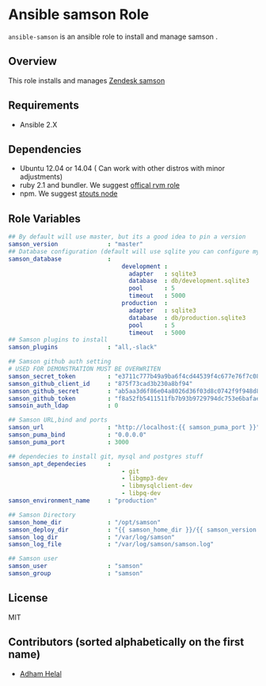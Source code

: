 # Ansible samson Role

`ansible-samson` is an ansible role to install and manage samson .


## Overview
This role installs and manages [Zendesk samson](https://github.com/zendesk/samson)

Requirements
------------

 - Ansible 2.X 
 
Dependencies
-----------
* Ubuntu 12.04 or 14.04 ( Can work with other distros with minor adjustments)
* ruby 2.1 and bundler. We suggest [offical rvm role](https://github.com/rvm/rvm1-ansible)
* npm. We suggest [stouts node](https://github.com/Stouts/Stouts.nodejs)


Role Variables
--------------
```yaml
## By default will use master, but its a good idea to pin a version
samson_version              : "master" 
## Database configuration (default will use sqlite you can configure mysql or postgresql)
samson_database             :
                                development :
                                  adapter   : sqlite3
                                  database  : db/development.sqlite3
                                  pool      : 5
                                  timeout   : 5000
                                production  :
                                  adapter   : sqlite3
                                  database  : db/production.sqlite3
                                  pool      : 5
                                  timeout   : 5000
## Samson plugins to install
samson_plugins              : "all,-slack"

## Samson github auth setting
# USED FOR DEMONSTRATION MUST BE OVERWRITEN
samson_secret_token         : "e3711c777b49a9ba6f4cd44539f4c677e76f7c08c346875e50b11119c61839d385b2709f1fd8ac2d899b32dc818d1459b265cff91f6dcc635406a473cd903f4a"
samson_github_client_id     : "875f73cad3b230a8bf94"
samson_github_secret        : "ab5aa3d6f86e04a8026d36f03d8c0742f9f948d8"
samson_github_token         : "f8a52fb5411511fb7b93b9729794dc753e6bafae"
samsoin_auth_ldap           : 0

## Samson URL,bind and ports
samson_url                  : "http://localhost:{{ samson_puma_port }}"
samson_puma_bind            : "0.0.0.0"
samson_puma_port            : 3000

## dependecies to install git, mysql and postgres stuff 
samson_apt_dependecies      :
                                - git
                                - libgmp3-dev
                                - libmysqlclient-dev
                                - libpq-dev
samson_environment_name     : "production"

## Samson Directory
samson_home_dir             : "/opt/samson"
samson_deploy_dir           : "{{ samson_home_dir }}/{{ samson_version }}"
samson_log_dir              : "/var/log/samson"
samson_log_file             : "/var/log/samson/samson.log"

## Samson user
samson_user                 : "samson"
samson_group                : "samson"
```

License
-------
MIT


Contributors (sorted alphabetically on the first name)
------------------
* [Adham Helal](https://github.com/ahelal)

